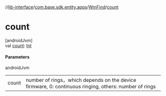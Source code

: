 //[lib-interface](../../../index.md)/[com.base.sdk.entity.apps](../index.md)/[WmFind](index.md)/[count](count.md)

# count

[androidJvm]\
val [count](count.md): [Int](https://kotlinlang.org/api/latest/jvm/stdlib/kotlin/-int/index.html)

#### Parameters

androidJvm

| | |
|---|---|
| count | number of rings，which depends on the device firmware, 0: continuous ringing, others: number of rings |
